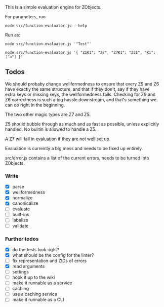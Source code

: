 This is a simple evaluation engine for ZObjects.

For parameters, run 
```
node src/function-evaluator.js --help
```

Run as:
```
node src/function-evaluator.js '"Test"'

node src/function-evaluator.js '{ "Z1K1": "Z7", "Z7K1": "Z31", "K1": ["a"] }'
```

## Todos
We should probaby change wellformedness to ensure that every Z9 and Z6 have exactly
the same structure, and that if they don't, say if they have extra keys or missing
keys, the wellformedness fails. Checking for Z9 and Z6 correctness is such a big
hassle downstream, and that's something we can do right in the beginning.

The two other magic types are Z7 and Z5.

Z5 should bubble through as much and as fast as possible, unless explicitly handled.
No builtin is allowed to handle a Z5.

A Z7 will fail in evaluation if they are not well set up.

Evaluation is currently a big mess and needs to be fixed up entirely.

src/error.js contains a list of the current errors, needs to be turned into ZObjects.

### Write
- [x] parse
- [x] wellformedness
- [x] normalize
- [x] canonicalize
- [ ] evaluate
- [ ] built-ins
- [ ] labelize
- [ ] validate

### Further todos
- [x] do the tests look right?
- [x] what should be the config for the linter?
- [ ] fix representation and ZIDs of errors
- [x] read arguments
- [ ] settings
- [ ] hook it up to the wiki
- [ ] make it runnable as a service
- [ ] caching
- [ ] use a caching service
- [ ] make it runnable as a CLI
